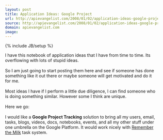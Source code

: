 ```yaml
---
layout: post
title: Application Ideas: Google Project
url: http://apievangelist.com/2008/01/02/application-ideas-google-project/
source: http://apievangelist.com/2008/01/02/application-ideas-google-project/
domain: apievangelist.com
image: 
---
```

{% include JB/setup %}<p>I have this notebook of application ideas that I have from time to time.  Its overflowing with lots of stupid ideas. <br /><br />So I am just going to start posting them here and see if someone has done something like it out there or maybe someone will get motivated and do it for me.<br /><br />Most ideas I have if I perform a little due diligence, I can find someone who is doing something similar.  However some I think are unique.<br /><br />Here we go:  <br /><br />I would like a <span style="font-weight: bold;">Google Project Tracking</span> solution to bring all my users, email, tasks, blogs, videos, docs, notebooks, events, and all my other stuff under one umbrella on the Google Platform.  It would work nicely with <a href="http://www.rememberthemilk.com/">Remember the Milk</a> task system.</p>
